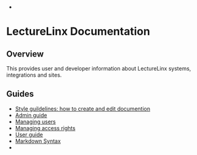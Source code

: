 * <!-- TITLE: Home -->
<!-- SUBTITLE: A quick summary of how to use the LectureLinx Documentation site -->
# LectureLinx Documentation  
## Overview
This provides user and developer information about LectureLinx systems, integrations and sites.

## Guides
* [Style guildelines: how to create and edit documention](/)
* [Admin guide](https://docs.requarks.io/wiki)
* [Managing users](https://docs.requarks.io/wiki/admin-guide/manage-users)
* [Managing access rights](https://docs.requarks.io/wiki/admin-guide/manage-access-rights)
* [User guide](https://docs.requarks.io/wiki)
* [Markdown Syntax](https://docs.requarks.io/wiki/user-guide/markdown-syntax)
* 




